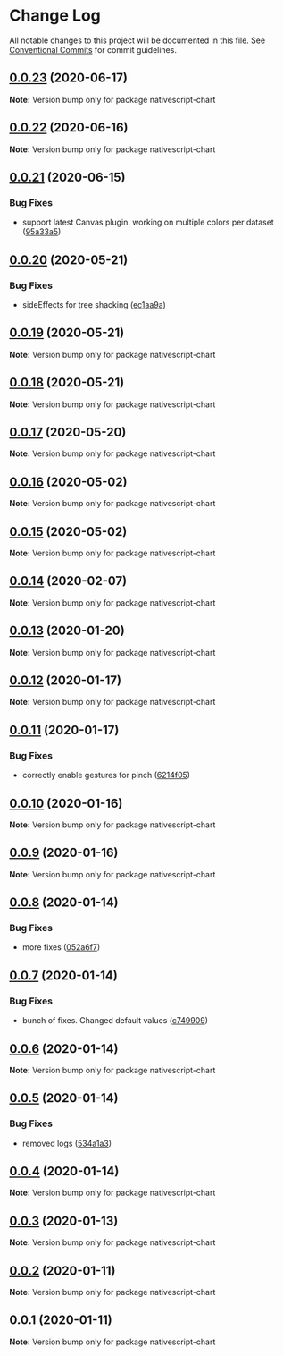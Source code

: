 # Change Log

All notable changes to this project will be documented in this file.
See [Conventional Commits](https://conventionalcommits.org) for commit guidelines.

## [0.0.23](https://github.com/Akylas/nativescript-chart/compare/v0.0.22...v0.0.23) (2020-06-17)

**Note:** Version bump only for package nativescript-chart





## [0.0.22](https://github.com/Akylas/nativescript-chart/compare/v0.0.21...v0.0.22) (2020-06-16)

**Note:** Version bump only for package nativescript-chart





## [0.0.21](https://github.com/Akylas/nativescript-chart/compare/v0.0.20...v0.0.21) (2020-06-15)


### Bug Fixes

* support latest Canvas plugin. working on multiple colors per dataset ([95a33a5](https://github.com/Akylas/nativescript-chart/commit/95a33a56e8936b574c0eea3f89c8897a2a52b78b))





## [0.0.20](https://github.com/Akylas/nativescript-chart/compare/v0.0.19...v0.0.20) (2020-05-21)


### Bug Fixes

* sideEffects for tree shacking ([ec1aa9a](https://github.com/Akylas/nativescript-chart/commit/ec1aa9a808ebfcd0e2a1027d74fb5fff9d5dc018))





## [0.0.19](https://github.com/Akylas/nativescript-chart/compare/v0.0.18...v0.0.19) (2020-05-21)

**Note:** Version bump only for package nativescript-chart





## [0.0.18](https://github.com/Akylas/nativescript-chart/compare/v0.0.17...v0.0.18) (2020-05-21)

**Note:** Version bump only for package nativescript-chart





## [0.0.17](https://github.com/Akylas/nativescript-chart/compare/v0.0.16...v0.0.17) (2020-05-20)

**Note:** Version bump only for package nativescript-chart





## [0.0.16](https://github.com/Akylas/nativescript-chart/compare/v0.0.15...v0.0.16) (2020-05-02)

**Note:** Version bump only for package nativescript-chart





## [0.0.15](https://github.com/Akylas/nativescript-chart/compare/v0.0.14...v0.0.15) (2020-05-02)

**Note:** Version bump only for package nativescript-chart





## [0.0.14](https://github.com/Akylas/nativescript-chart/compare/v0.0.13...v0.0.14) (2020-02-07)

**Note:** Version bump only for package nativescript-chart





## [0.0.13](https://github.com/Akylas/nativescript-chart/compare/v0.0.12...v0.0.13) (2020-01-20)

**Note:** Version bump only for package nativescript-chart





## [0.0.12](https://github.com/Akylas/nativescript-chart/compare/v0.0.11...v0.0.12) (2020-01-17)

**Note:** Version bump only for package nativescript-chart





## [0.0.11](https://github.com/Akylas/nativescript-chart/compare/v0.0.10...v0.0.11) (2020-01-17)


### Bug Fixes

* correctly enable gestures for pinch ([6214f05](https://github.com/Akylas/nativescript-chart/commit/6214f05c45fa0ae6921eac84a3d4e3db85f19f7d))





## [0.0.10](https://github.com/Akylas/nativescript-chart/compare/v0.0.9...v0.0.10) (2020-01-16)

**Note:** Version bump only for package nativescript-chart





## [0.0.9](https://github.com/Akylas/nativescript-chart/compare/v0.0.8...v0.0.9) (2020-01-16)

**Note:** Version bump only for package nativescript-chart





## [0.0.8](https://github.com/Akylas/nativescript-chart/compare/v0.0.7...v0.0.8) (2020-01-14)


### Bug Fixes

* more fixes ([052a6f7](https://github.com/Akylas/nativescript-chart/commit/052a6f74867977a9a21e80a94ddb413cde4fc5b2))





## [0.0.7](https://github.com/Akylas/nativescript-chart/compare/v0.0.6...v0.0.7) (2020-01-14)


### Bug Fixes

* bunch of fixes. Changed default values ([c749909](https://github.com/Akylas/nativescript-chart/commit/c749909203f370eb57d883f154104f9e91691388))





## [0.0.6](https://github.com/Akylas/nativescript-chart/compare/v0.0.5...v0.0.6) (2020-01-14)

**Note:** Version bump only for package nativescript-chart





## [0.0.5](https://github.com/Akylas/nativescript-chart/compare/v0.0.4...v0.0.5) (2020-01-14)


### Bug Fixes

* removed logs ([534a1a3](https://github.com/Akylas/nativescript-chart/commit/534a1a31566e13c9a91677d21e697208ea85ab1e))





## [0.0.4](https://github.com/Akylas/nativescript-chart/compare/v0.0.3...v0.0.4) (2020-01-14)

**Note:** Version bump only for package nativescript-chart





## [0.0.3](https://github.com/Akylas/nativescript-chart/compare/v0.0.2...v0.0.3) (2020-01-13)

**Note:** Version bump only for package nativescript-chart





## [0.0.2](https://github.com/Akylas/nativescript-chart/compare/v0.0.1...v0.0.2) (2020-01-11)

**Note:** Version bump only for package nativescript-chart





## 0.0.1 (2020-01-11)

**Note:** Version bump only for package nativescript-chart
